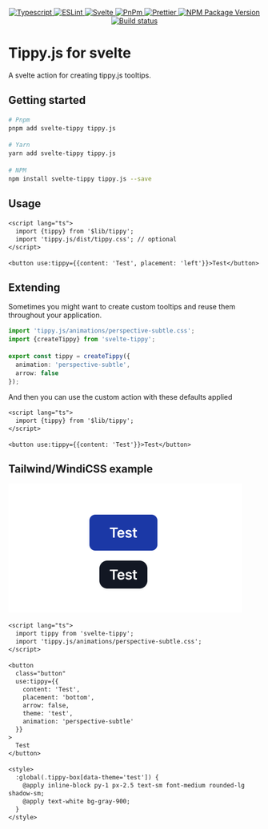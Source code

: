 <p align="center">
  <a href="https://www.typescriptlang.org" _target="blank">
    <img
      alt="Typescript"
      src="https://img.shields.io/badge/Typescript-%23007ACC.svg?style=flat&logo=typescript&logoColor=white"
    />
  </a>
  <a href="https://eslint.org/ _target="blank"">
    <img
      alt="ESLint"
      src="https://img.shields.io/badge/ESLint-4B3263?style=flat&logo=eslint&logoColor=white"
    />
  </a>
  <a href="https://svelte.dev" _target="blank">
    <img
      alt="Svelte"
      src="https://img.shields.io/badge/Svelte-%23f1413d.svg?style=flat&logo=svelte&logoColor=white"
    />
  </a>
  <a href="https://pnpm.io" _target="blank">
    <img
      alt="PnPm"
      src="https://img.shields.io/badge/Pnpm-%23f69220.svg?style=flat&logo=pnpm&logoColor=white"
    />
  </a>
  <a href="https://prettier.io/" _target="blank">
    <img
      alt="Prettier"
      src="https://img.shields.io/badge/Prettier-%23f7b93e?style=flat&logo=prettier&logoColor=black"
    />
  </a>
  <a href="https://www.npmjs.com/package/svelte-tippy" _target="blank">
    <img
      alt="NPM Package Version"
      src="https://img.shields.io/npm/v/svelte-tippy?color=%23CB3837&label=NPM&logo=npm&logoColor=%23ffffff"
    />
  </a>
  <a href="https://github.com/Brettm12345/svelte-tippy/actions/workflows/test.yml">
    <img alt="Build status" src="https://img.shields.io/github/workflow/status/brettm12345/svelte-tippy/Test?logo=github" />
  </a>
</p>

# Tippy.js for svelte

A svelte action for creating tippy.js tooltips.

## Getting started

```zsh
# Pnpm
pnpm add svelte-tippy tippy.js

# Yarn
yarn add svelte-tippy tippy.js

# NPM
npm install svelte-tippy tippy.js --save
```

## Usage

```svelte
<script lang="ts">
  import {tippy} from '$lib/tippy';
  import 'tippy.js/dist/tippy.css'; // optional
</script>

<button use:tippy={{content: 'Test', placement: 'left'}}>Test</button>
```

## Extending

Sometimes you might want to create custom tooltips and reuse them throughout your application.

```typescript
import 'tippy.js/animations/perspective-subtle.css';
import {createTippy} from 'svelte-tippy';

export const tippy = createTippy({
  animation: 'perspective-subtle',
  arrow: false
});
```

And then you can use the custom action with these defaults applied

```svelte
<script lang="ts">
  import {tippy} from '$lib/tippy';
</script>

<button use:tippy={{content: 'Test'}}>Test</button>
```

## Tailwind/WindiCSS example

![TailwindCSS Demo](images/demo.png)

```svelte
<script lang="ts">
  import tippy from 'svelte-tippy';
  import 'tippy.js/animations/perspective-subtle.css';
</script>

<button
  class="button"
  use:tippy={{
    content: 'Test',
    placement: 'bottom',
    arrow: false,
    theme: 'test',
    animation: 'perspective-subtle'
  }}
>
  Test
</button>

<style>
  :global(.tippy-box[data-theme='test']) {
    @apply inline-block py-1 px-2.5 text-sm font-medium rounded-lg shadow-sm;
    @apply text-white bg-gray-900;
  }
</style>
```
